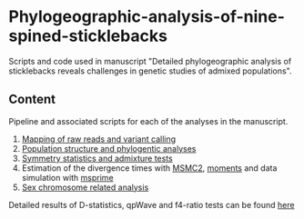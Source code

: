 # Phylogeographic-analysis-of-nine-spined-sticklebacks
Scripts and code used in manuscript "Detailed phylogeographic analysis of sticklebacks reveals challenges in genetic studies of admixed populations".

## Content

Pipeline and associated scripts for each of the analyses in the manuscript.
1) [Mapping of raw reads and variant calling](https://github.com/XueyunF/Phylogeographic-analysis-of-nine-spined-sticklebacks/blob/main/Variant%20calling/variant%20calling%20pipeline.md) 
2) [Population structure and phylogentic analyses](https://github.com/XueyunF/Phylogeographic-analysis-of-nine-spined-sticklebacks/blob/main/Population%20structure%20and%20phylogenetic%20analyses/Structure%20and%20phylogenetic%20pipeline)
3) [Symmetry statistics and admixture tests](https://github.com/XueyunF/Phylogeographic-analysis-of-nine-spined-sticklebacks/blob/main/Symmetry%20statistics%20and%20admixture%20tests/Analysis%20with%20ADMIXTOOLS%2C%20Dsuite%20and%20RASS)
4) Estimation of the divergence times with [MSMC2](https://github.com/XueyunF/Phylogeographic-analysis-of-nine-spined-sticklebacks/blob/main/Estimation%20of%20the%20divergence%20times%20and%20data%20simulation/MSMC2%20pipeline), [moments](https://github.com/XueyunF/Phylogeographic-analysis-of-nine-spined-sticklebacks/blob/main/Estimation%20of%20the%20divergence%20times%20and%20data%20simulation/Moments%20pipeline) and data simulation with [msprime](https://github.com/XueyunF/Phylogeographic-analysis-of-nine-spined-sticklebacks/blob/main/Estimation%20of%20the%20divergence%20times%20and%20data%20simulation/msprime_script)
5) [Sex chromosome related analysis](https://github.com/XueyunF/Phylogeographic-analysis-of-nine-spined-sticklebacks/blob/main/Sex%20chromosome%20related%20analysis/sex%20chromosome%20sequecing%20coverage)

Detailed results of D-statistics, qpWave and f4-ratio tests can be found [here](https://github.com/XueyunF/Phylogeographic-analysis-of-nine-spined-sticklebacks/tree/main/Symmetry%20statistics%20and%20admixture%20tests)
